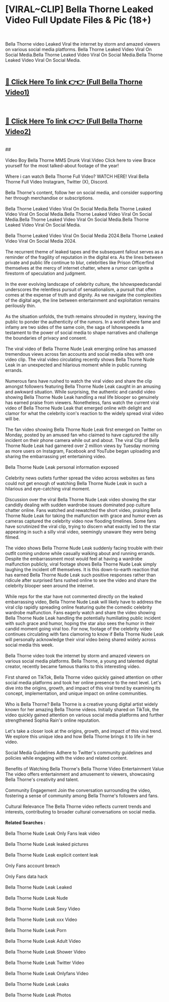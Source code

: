 # [VIRAL~CLIP] Bella Thorne Leaked Video Full Update Files & Pic (18+) <br>
<br>

Bella Thorne video Leaked Viral the internet by storm and amazed viewers on various social media platforms. Bella Thorne Leaked Video Viral On Social Media.Bella Thorne Leaked Video Viral On Social Media.Bella Thorne Leaked Video Viral On Social Media.<br>
 <br>

##  <a href="https://play.trustnlinepharmacy.us?title=Full Bella_Thorne&ref=git">🔴 Click Here To link 👉👉 (Full Bella Thorne Video1)</a><br>
  <br>

##  <a href="https://play.trustnlinepharmacy.us?title=Full Bella_Thorne&ref=git">🔴 Click Here To link 👉👉 (Full Bella Thorne Video2)</a><br>
  <br>
  ##


  <br>

  <br>
Video Boy Bella Thorne MMS Drunk Viral.Video Click here to view Brace yourself for the most talked-about footage of the year!
<br><br>
Where i can watch Bella Thorne Full Video? WATCH HERE! Viral Bella Thorne Full Video Instagram, Twitter (X), Discord.
<br><br>
Bella Thorne's content, follow her on social media, and consider supporting her through merchandise or subscriptions.
<br><br>
Bella Thorne Leaked Video Viral On Social Media.Bella Thorne Leaked Video Viral On Social Media.Bella Thorne Leaked Video Viral On Social Media.Bella Thorne Leaked Video Viral On Social Media.Bella Thorne Leaked Video Viral On Social Media.
<br><br>
Bella Thorne Leaked Video Viral On Social Media 2024.Bella Thorne Leaked Video Viral On Social Media 2024.
<br><br>
The recurrent theme of leaked tapes and the subsequent fallout serves as a reminder of the fragility of reputation in the digital era. As the lines between private and public life continue to blur, celebrities like Prison Officerfind themselves at the mercy of internet chatter, where a rumor can ignite a firestorm of speculation and judgment.
<br><br>
In the ever evolving landscape of celebrity culture, the Ishowspeedscandal underscores the relentless pursuit of sensationalism, a pursuit that often comes at the expense of truth and dignity. As we navigate the complexities of the digital age, the line between entertainment and exploitation remains perilously thin.
<br><br>
As the situation unfolds, the truth remains shrouded in mystery, leaving the public to ponder the authenticity of the rumors. In a world where fame and infamy are two sides of the same coin, the saga of Ishowspeedis a testament to the power of social media to shape narratives and challenge the boundaries of privacy and consent.
<br><br>
The viral video of Bella Thorne Nude Leak emerging online has amassed tremendous views across fan accounts and social media sites with one video clip. The viral video circulating recently shows Bella Thorne Nude Leak in an unexpected and hilarious moment while in public running errands.
<br><br>
Numerous fans have rushed to watch the viral video and share the clip amongst followers featuring Bella Thorne Nude Leak caught in an amusing and awkward situation. While surprising, the authentic and candid video showing Bella Thorne Nude Leak handling a real life blooper so genuinely has earned praise from viewers. Nonetheless, fans watch the current viral video of Bella Thorne Nude Leak that emerged online with delight and clamor for what the celebrity icon's reaction to the widely spread viral video will be.
<br><br>
The fan video showing Bella Thorne Nude Leak first emerged on Twitter on Monday, posted by an amused fan who claimed to have captured the silly incident on their phone camera while out and about. The viral Clip of Bella Thorne Nude Leak had garnered over 2 million views by Tuesday morning as more users on Instagram, Facebook and YouTube began uploading and sharing the embarrassing yet entertaining video.
<br><br>
Bella Thorne Nude Leak personal information exposed
<br><br>
Celebrity news outlets further spread the video across websites as fans could not get enough of watching Bella Thorne Nude Leak in such a hilarious and eye-catching viral moment.
<br><br>
Discussion over the viral Bella Thorne Nude Leak video showing the star candidly dealing with sudden wardrobe issues dominated pop culture chatter online. Fans watched and rewatched the short video, praising Bella Thorne Nude Leak for taking the malfunction with grace and humor even as cameras captured the celebrity video now flooding timelines. Some fans have scrutinized the viral clip, trying to discern what exactly led to the star appearing in such a silly viral video, seemingly unaware they were being filmed.
<br><br>
The video shows Bella Thorne Nude Leak suddenly facing trouble with their outfit coming undone while casually walking about and running errands. Despite the embarrassment most would feel at having a wardrobe malfunction publicly, viral footage shows Bella Thorne Nude Leak simply laughing the incident off themselves. It is this down-to-earth reaction that has earned Bella Thorne Nude Leak such positive responses rather than ridicule after surprised fans rushed online to see the video and share the celebrity blooper seen around the internet.
<br><br>
While reps for the star have not commented directly on the leaked embarrassing video, Bella Thorne Nude Leak will likely have to address the viral clip rapidly spreading online featuring quite the comedic celebrity wardrobe malfunction. Fans eagerly watch and share the video showing Bella Thorne Nude Leak handling the potentially humiliating public incident with such grace and humor, hoping the star also sees the humor in their candid moment going viral too. For now, footage of the celebrity video continues circulating with fans clamoring to know if Bella Thorne Nude Leak will personally acknowledge their viral video being shared widely across social media this week.
<br><br>
Bella Thorne video took the internet by storm and amazed viewers on various social media platforms. Bella Thorne, a young and talented digital creator, recently became famous thanks to this interesting video.
<br><br>
First shared on TikTok, Bella Thorne video quickly gained attention on other social media platforms and took her online presence to the next level. Let's dive into the origins, growth, and impact of this viral trend by examining its concept, implementation, and unique impact on online communities.
<br><br>
Who is Bella Thorne? Bella Thorne is a creative young digital artist widely known for her amazing Bella Thorne videos. Initially shared on TikTok, the video quickly gained attention on various social media platforms and further strengthened Sophia Rain's online reputation.
<br><br>
Let's take a closer look at the origins, growth, and impact of this viral trend. We explore this unique idea and how Bella Thorne brings it to life in her video.
<br><br>
Social Media Guidelines Adhere to Twitter's community guidelines and policies while engaging with the video and related content.
<br><br>
Benefits of Watching Bella Thorne's Bella Thorne Video Entertainment Value The video offers entertainment and amusement to viewers, showcasing Bella Thorne's creativity and talent.
<br><br>
Community Engagement Join the conversation surrounding the video, fostering a sense of community among Bella Thorne's followers and fans.
<br><br>
Cultural Relevance The Bella Thorne video reflects current trends and interests, contributing to broader cultural conversations on social media.
<br><br>
<strong>Related Searches :</strong>
<br><br>
Bella Thorne Nude Leak Only Fans leak video
<br><br>
Bella Thorne Nude Leak leaked pictures
<br><br>
Bella Thorne Nude Leak explicit content leak
<br><br>
Only Fans account breach
<br><br>
Only Fans data hack
<br><br>
Bella Thorne Nude Leak Leaked
<br><br>
Bella Thorne Nude Leak Nude
<br><br>
Bella Thorne Nude Leak Sexy Video
<br><br>
Bella Thorne Nude Leak xxx Video
<br><br>
Bella Thorne Nude Leak Porn
<br><br>
Bella Thorne Nude Leak Adult Video
<br><br>
Bella Thorne Nude Leak Shower Video
<br><br>
Bella Thorne Nude Leak Twitter Video
<br><br>
Bella Thorne Nude Leak Onlyfans Video
<br><br>
Bella Thorne Nude Leak Leaks
<br><br>
Bella Thorne Nude Leak Photos